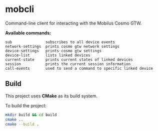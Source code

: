# mobcli

Command-line client for interacting with the Mobilus Cosmo GTW.

**Available commands:**

```
sub               subscribes to all device events
network-settings  prints cosmo gtw network settings
device-settings   prints cosmo gtw settings
device-list       lists linked devices
current-state     prints current states of linked devices
session           prints the current session information
call-events       used to send a command to specific linked device
```

## Build

This project uses **CMake** as its build system.

To build the project:

```bash
mkdir build && cd build
cmake ..
cmake --build .
```
